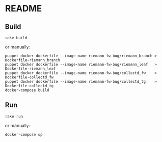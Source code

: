 # README

## Build

```
rake build
```

or manually:

```
puppet docker dockerfile --image-name riemann-fw-bug/riemann_branch > Dockerfile-riemann_branch
puppet docker dockerfile --image-name riemann-fw-bug/riemann_leaf   > Dockerfile-riemann_leaf
puppet docker dockerfile --image-name riemann-fw-bug/collectd_fw    > Dockerfile-collectd_fw
puppet docker dockerfile --image-name riemann-fw-bug/collectd_tg    > Dockerfile-collectd_tg
docker-compose build
```

## Run

```
rake run
```

or manually:

```
docker-compose up
```

